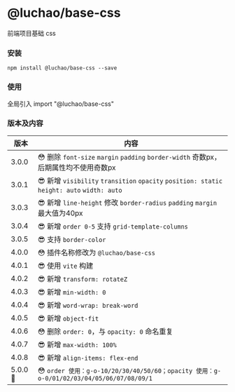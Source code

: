 # @luchao/base-css
前端项目基础 css

### 安装
    npm install @luchao/base-css --save

### 使用
全局引入
    import "@luchao/base-css"

### 版本及内容
版本  | 内容 |
--------- | --------|
3.0.0  | :flushed: 删除 `font-size` `margin` `padding` `border-width` 奇数px，后期属性均不使用奇数px |
3.0.1  | :sunglasses: 新增 `visibility` `transition` `opacity` `position: static` `height: auto` `width: auto` |
3.0.3 | :sunglasses: 新增 `line-height` 修改 `border-radius` `padding` `margin` 最大值为40px |
3.0.4 | :sunglasses: 新增 `order 0-5` 支持 `grid-template-columns` |
3.0.5 | :sunglasses: 支持 `border-color` |
4.0.0 | :flushed: 插件名称修改为 `@luchao/base-css` |
4.0.1 | :sunglasses: 使用 `vite` 构建 |
4.0.2 | :sunglasses: 新增 `transform: rotateZ` |
4.0.3 | :sunglasses: 新增 `min-width: 0` |
4.0.4 | :sunglasses: 新增 `word-wrap: break-word` |
4.0.5 | :sunglasses: 新增 `object-fit` |
4.0.6 | :flushed: 删除 `order: 0`，与 `opacity: 0` 命名重复 |
4.0.7 | :sunglasses: 新增 `max-width: 100%` |
4.0.8 | :sunglasses: 新增 `align-items: flex-end` |
5.0.0 :cherry_blossom: | :flushed: `order 使用：g-o-10/20/30/40/50/60；opacity 使用：g-o-0/01/02/03/04/05/06/07/08/09/1` |


